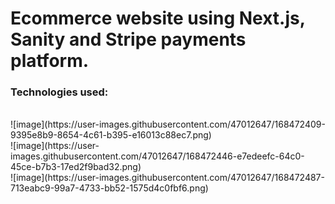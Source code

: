 <h1> Ecommerce website using Next.js, Sanity and Stripe payments platform. </h1>

<h3>Technologies used: </h3>

<br>
![image](https://user-images.githubusercontent.com/47012647/168472409-9395e8b9-8654-4c61-b395-e16013c88ec7.png)

<br>
![image](https://user-images.githubusercontent.com/47012647/168472446-e7edeefc-64c0-45ce-b7b3-17ed2f9bad32.png)

<br>
![image](https://user-images.githubusercontent.com/47012647/168472487-713eabc9-99a7-4733-bb52-1575d4c0fbf6.png)

